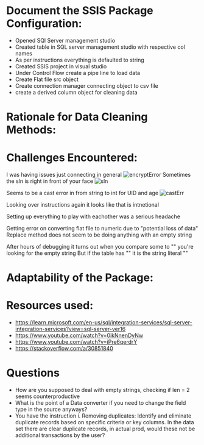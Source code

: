 # Document the SSIS Package Configuration: 
- Opened SQl Server management studio
- Created table in SQL server management studio with respective col names
- As per instructions everything is defaulted to string
- Created SSIS project in visual studio
- Under Control Flow create a pipe line to load data
- Create Flat file src object
- Create connection manager connecting object to csv file
- create a derived column object for cleaning data

# Rationale for Data Cleaning Methods: 
# Challenges Encountered: 
I was having issues just connecting in general
![encryptError](./photos/certError.png)
Sometimes the sln is right in front of your face
![sln](./photos/solCert.png)

Seems to be a cast error in from string to int for UID and age
![castErr](./photos/castErr.png)

Looking over instructions again it looks like that is intnetional

Setting up everything to play with eachother was a serious headache

Getting error on converting flat file to numeric due to "potential loss of data"
Replace method does not seem to be doing anything with an empty string

After hours of debugging it turns out when you compare some to "" you're looking for the empty string
But if the table has "" it is the string literal ""
# Adaptability of the Package: 
# Resources used:
- https://learn.microsoft.com/en-us/sql/integration-services/sql-server-integration-services?view=sql-server-ver16
- https://www.youtube.com/watch?v=0ikNnenDyNw
- https://www.youtube.com/watch?v=iPre6qerdrY
- https://stackoverflow.com/a/30851840
# Questions
- How are you supposed to deal with empty strings, checking if len = 2 seems counterproductive
- What is the point of a Data converter if you need to change the field type in the source anyways?
- You have the instruction i.	Removing duplicates: Identify and eliminate duplicate records based on specific criteria or key columns.
In the data set there are clear duplicate records, in actual prod, would these not be additional transactions by the user?